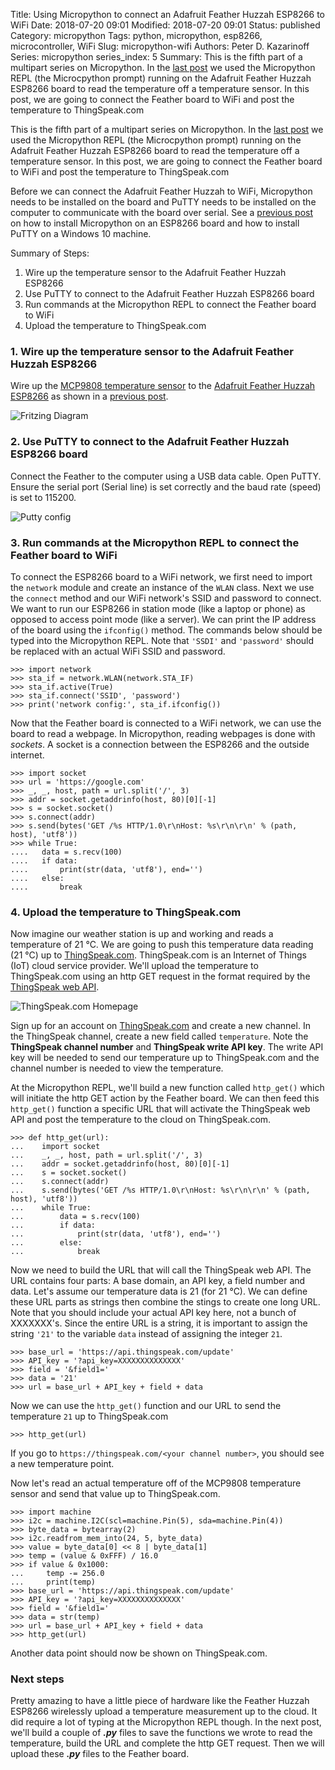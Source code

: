 Title: Using Micropython to connect an Adafruit Feather Huzzah ESP8266 to WiFi
Date: 2018-07-20 09:01
Modified: 2018-07-20 09:01
Status: published
Category: micropython
Tags: python, micropython, esp8266, microcontroller, WiFi
Slug: micropython-wifi
Authors: Peter D. Kazarinoff
Series: micropython
series_index: 5
Summary: This is the fifth part of a multipart series on Micropython. In the [last post]({filename}micropython_temp_sensor.md) we used the Micropython REPL (the Microcpython prompt) running on the Adafruit Feather Huzzah ESP8266 board to read the temperature off a temperature sensor. In this post, we are going to connect the Feather board to WiFi and post the temperature to ThingSpeak.com

This is the fifth part of a multipart series on Micropython. In the [last post]({filename}micropython_temp_sensor.md) we used the Micropython REPL (the Microcpython prompt) running on the Adafruit Feather Huzzah ESP8266 board to read the temperature off a temperature sensor. In this post, we are going to connect the Feather board to WiFi and post the temperature to ThingSpeak.com

Before we can connect the Adafruit Feather Huzzah to WiFi, Micropython needs to be installed on the board and PuTTY needs to be installed on the computer to communicate with the board over serial. See a [previous post]({filename}micropython_install.md) on how to install Micropython on an ESP8266 board and how to install PuTTY on a Windows 10 machine.

Summary of Steps:

1. Wire up the temperature sensor to the Adafruit Feather Huzzah ESP8266
2. Use PuTTY to connect to the Adafruit Feather Huzzah ESP8266 board
3. Run commands at the Micropython REPL to connect the Feather board to WiFi
4. Upload the temperature to ThingSpeak.com

### 1. Wire up the temperature sensor to the Adafruit Feather Huzzah ESP8266

Wire up the [MCP9808 temperature sensor](https://www.adafruit.com/product/1782) to the [Adafruit Feather Huzzah ESP8266](https://www.adafruit.com/product/2821) as shown in a [previous post]({filename}micropython_temp_sensor.md).

![Fritzing Diagram]({filename}/posts/micropython/feather_huzzah_temp_sensor_fritzing.png)

### 2. Use PuTTY to connect to the Adafruit Feather Huzzah ESP8266 board

Connect the Feather to the computer using a USB data cable. Open PuTTY. Ensure the serial port (Serial line) is set correctly and the baud rate (speed) is set to 115200.

![Putty config]({filename}/posts/micropython/putty_config.PNG)

### 3. Run commands at the Micropython REPL to connect the Feather board to WiFi

To connect the ESP8266 board to a WiFi network, we first need to import the ```network``` module and create an instance of the ```WLAN``` class. Next we use the ```connect``` method and our WiFi network's SSID and password to connect. We want to run our ESP8266 in station mode (like a laptop or phone) as opposed to access point mode (like a server). We can print the IP address of the board using the ```ifconfig()``` method. The commands below should be typed into the Micropython REPL. Note that ```'SSDI'``` and ```'password'``` should be replaced with an actual WiFi SSID and password.

```text
>>> import network
>>> sta_if = network.WLAN(network.STA_IF)
>>> sta_if.active(True)
>>> sta_if.connect('SSID', 'password')
>>> print('network config:', sta_if.ifconfig())
```

Now that the Feather board is connected to a WiFi network, we can use the board to read a webpage. In Micropython, reading webpages is done with _sockets_. A socket is a connection between the ESP8266 and the outside internet.

```text
>>> import socket
>>> url = 'https://google.com'
>>> _, _, host, path = url.split('/', 3)
>>> addr = socket.getaddrinfo(host, 80)[0][-1]
>>> s = socket.socket()
>>> s.connect(addr)
>>> s.send(bytes('GET /%s HTTP/1.0\r\nHost: %s\r\n\r\n' % (path, host), 'utf8'))
>>> while True:
....   data = s.recv(100)
....   if data:
....       print(str(data, 'utf8'), end='')
....   else:
....       break
```

### 4. Upload the temperature to ThingSpeak.com

Now imagine our weather station is up and working and reads a temperature of 21 &deg;C. We are going to push this temperature data reading (21 &deg;C) up to [ThingSpeak.com](https://thingspeak.com/). ThingSpeak.com is an Internet of Things (IoT) cloud service provider. We'll  upload the temperature to ThingSpeak.com using an http GET request in the format required by the [ThingSpeak web API](https://www.mathworks.com/help/thingspeak/rest-api.html).

![ThingSpeak.com Homepage]({filename}/posts/micropython/ThingSpeak_homepage.png)

Sign up for an account on [ThingSpeak.com](https://thingspeak.com/)  and create a new channel. In the ThingSpeak channel, create a new field called ```temperature```. Note the **ThingSpeak channel number** and **ThingSpeak write API key**. The write API key will be needed to send our temperature up to ThingSpeak.com and the channel number is needed to view the temperature.

At the Micropython REPL, we'll build a new function called ```http_get()``` which will initiate the http GET action by the Feather board. We can then feed this ```http_get()``` function a specific URL that will activate the ThingSpeak web API and post the temperature to the cloud on ThingSpeak.com.

```text
>>> def http_get(url):
...    import socket
...    _, _, host, path = url.split('/', 3)
...    addr = socket.getaddrinfo(host, 80)[0][-1]
...    s = socket.socket()
...    s.connect(addr)
...    s.send(bytes('GET /%s HTTP/1.0\r\nHost: %s\r\n\r\n' % (path, host), 'utf8'))
...    while True:
...        data = s.recv(100)
...        if data:
...            print(str(data, 'utf8'), end='')
...        else:
...            break
```

Now we need to build the URL that will call the ThingSpeak web API. The URL contains four parts: A base domain, an API key, a field number and data. Let's assume our temperature data is 21 (for 21 &deg;C). We can define these URL parts as strings then combine the stings to create one long URL. Note that you should include your actual API key here, not a bunch of XXXXXXX's. Since the entire URL is a string, it is important to assign the string ```'21'``` to the variable ```data``` instead of assigning the integer ```21```. 

```text
>>> base_url = 'https://api.thingspeak.com/update'
>>> API_key = '?api_key=XXXXXXXXXXXXXX'
>>> field = '&field1='
>>> data = '21'
>>> url = base_url + API_key + field + data
```

Now we can use the ```http_get()``` function and our URL to send the temperature ```21``` up to ThingSpeak.com

```text
>>> http_get(url)
```

If you go to ```https://thingspeak.com/<your channel number>```, you should see a new temperature point. 

Now let's read an actual temperature off of the MCP9808 temperature sensor and send that value up to ThingSpeak.com.

```text
>>> import machine
>>> i2c = machine.I2C(scl=machine.Pin(5), sda=machine.Pin(4))
>>> byte_data = bytearray(2)
>>> i2c.readfrom_mem_into(24, 5, byte_data)
>>> value = byte_data[0] << 8 | byte_data[1]
>>> temp = (value & 0xFFF) / 16.0
>>> if value & 0x1000:
...     temp -= 256.0
...     print(temp)
>>> base_url = 'https://api.thingspeak.com/update'
>>> API_key = '?api_key=XXXXXXXXXXXXXX'
>>> field = '&field1='
>>> data = str(temp)
>>> url = base_url + API_key + field + data
>>> http_get(url)
```

Another data point should now be shown on ThingSpeak.com.

### Next steps

Pretty amazing to have a little piece of hardware like the Feather Huzzah ESP8266 wirelessly upload a temperature measurement up to the cloud. It did require a lot of typing at the Micropython REPL though. In the next post, we'll build a couple of **_.py_** files to save the functions we wrote to read the temperature, build the URL and complete the http GET request. Then we will upload these **_.py_** files to the Feather board.